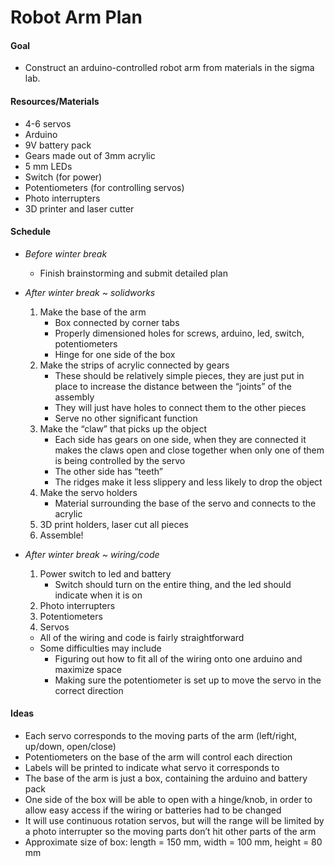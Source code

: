 # Robot Arm Plan

#### Goal
- Construct an arduino-controlled robot arm from materials in the sigma lab.

#### Resources/Materials
- 4-6 servos
- Arduino
- 9V battery pack
- Gears made out of 3mm acrylic
- 5 mm LEDs
- Switch (for power)
- Potentiometers (for controlling servos) 
- Photo interrupters
- 3D printer and laser cutter

#### Schedule
- *Before winter break*
  - Finish brainstorming and submit detailed plan
- *After winter break ~ solidworks*
  1. Make the base of the arm
     - Box connected by corner tabs
     - Properly dimensioned holes for screws, arduino, led, switch, potentiometers
      - Hinge for one side of the box
  2. Make the strips of acrylic connected by gears
     - These should be relatively simple pieces, they are just put in place to increase the distance between the “joints”       of the assembly
      - They will just have holes to connect them to the other pieces
      - Serve no other significant function
  3. Make the “claw” that picks up the object
     - Each side has gears on one side, when they are connected it makes the claws open and close together when only one         of them is being controlled by the servo
      - The other side has “teeth”
     - The ridges make it less slippery and less likely to drop the object
  4. Make the servo holders 
      - Material surrounding the base of the servo and connects to the acrylic
  5. 3D print holders, laser cut all pieces
  6. Assemble! 



- *After winter break ~ wiring/code*
  1. Power switch to led and battery
      - Switch should turn on the entire thing, and the led should indicate when it is on
  2. Photo interrupters
  3. Potentiometers
  4. Servos
  
  - All of the wiring and code is fairly straightforward
  - Some difficulties may include
    - Figuring out how to fit all of the wiring onto one arduino and maximize space
    - Making sure the potentiometer is set up to move the servo in the correct direction 


#### Ideas
- Each servo corresponds to the moving parts of the arm (left/right, up/down, open/close)
 - Potentiometers on the base of the arm will control each direction
- Labels will be printed to indicate what servo it corresponds to
- The base of the arm is just a box, containing the arduino and battery pack
- One side of the box will be able to open with a hinge/knob, in order to allow easy access if the wiring or batteries    had to be changed
- It will use continuous rotation servos, but will the range will be limited by a photo interrupter so the moving parts don’t hit other parts of the arm
- Approximate size of box: length = 150 mm, width = 100 mm, height = 80 mm

